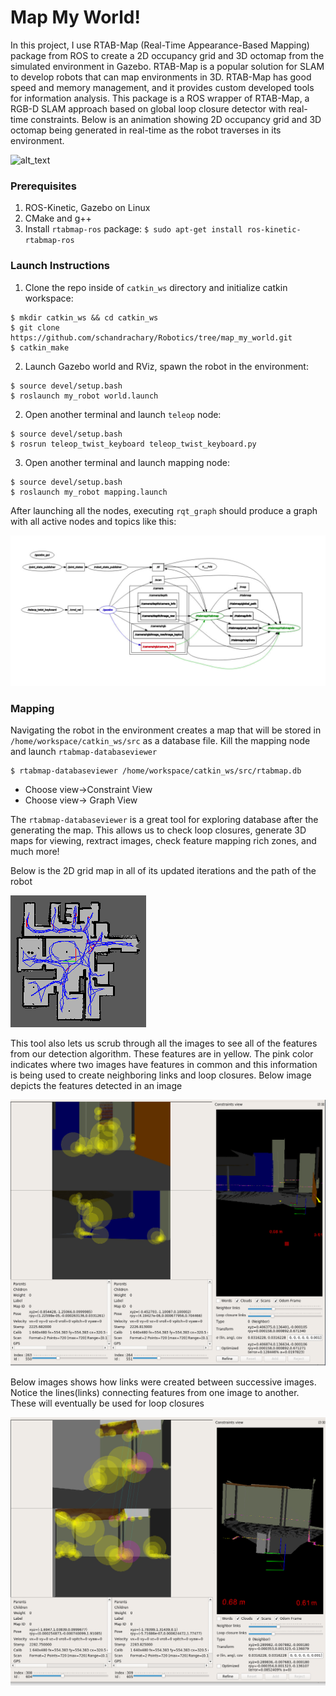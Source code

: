 # Map My World!

In this project, I use RTAB-Map (Real-Time Appearance-Based Mapping) package from ROS to create a 2D occupancy grid and 3D octomap from the simulated environment in Gazebo. RTAB-Map is a popular solution for SLAM to develop robots that can map environments in 3D. RTAB-Map has good speed and memory management, and it provides custom developed tools for information analysis. This package is a ROS wrapper of RTAB-Map, a RGB-D SLAM approach based on global loop closure detector with real-time constraints. Below is an animation showing 2D occupancy grid and 3D octomap being generated in real-time as the robot traverses in its environment. 

![alt_text](https://github.com/schandrachary/Robotics/blob/map_my_world/images/rtabmap.gif)


### Prerequisites

1. ROS-Kinetic, Gazebo on Linux
2. CMake and g++
3. Install `rtabmap-ros` package: `$ sudo apt-get install ros-kinetic-rtabmap-ros`

### Launch Instructions

1. Clone the repo inside of `catkin_ws` directory and initialize catkin workspace:
```
$ mkdir catkin_ws && cd catkin_ws
$ git clone https://github.com/schandrachary/Robotics/tree/map_my_world.git
$ catkin_make
```
2. Launch Gazebo world and RViz, spawn the robot in the environment:
```
$ source devel/setup.bash
$ roslaunch my_robot world.launch
```

2. Open another terminal and launch `teleop` node:
```
$ source devel/setup.bash
$ rosrun teleop_twist_keyboard teleop_twist_keyboard.py
```

3. Open another terminal and launch mapping node:
```
$ source devel/setup.bash
$ roslaunch my_robot mapping.launch
```

After launching all the nodes, executing `rqt_graph` should produce a graph with all active nodes and topics like this:

![alt_text](/images/rqt-graph.png)


### Mapping

Navigating the robot in the environment creates a map that will be stored in `/home/workspace/catkin_ws/src` as a database file. Kill the mapping node and launch
`rtabmap-databaseviewer`
```
$ rtabmap-databaseviewer /home/workspace/catkin_ws/src/rtabmap.db
```
- Choose view->Constraint View
- Choose view-> Graph View

The `rtabmap-databaseviewer` is a great tool for exploring database after the generating the map. This allows us to check loop closures, generate 3D maps for viewing, rextract images, check feature mapping rich zones, and much more!

Below is the 2D grid map in all of its updated iterations and the path of the robot

![alt_text](images/graphview.png)

This tool also lets us scrub through all the images to see all of the features from our detection algorithm. These features are in yellow. The pink color indicates where two images have features in common and this information is being used to create neighboring links and loop closures. Below image depicts the features detected in an image

![alt_text](images/constraints-view1.png)

Below images shows how links were created between successive images. Notice the lines(links) connecting features from one image to another. These will eventually be used for loop closures

![alt_text](images/constraints-view2png.png)


